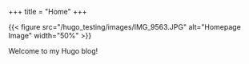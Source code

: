 +++
title = "Home"
+++

{{< figure src="/hugo_testing/images/IMG_9563.JPG" alt="Homepage Image" width="50%" >}}

Welcome to my Hugo blog!
